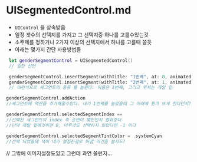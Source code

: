 # UISegmentedControl.md

* `UIControl` 을 상속받음
* 일정 갯수의 선택지를 가지고 그 선택지중 하나를 고를수있는것
* 소주제를 정하거나 2가지 이상의 선택지에서 하나를 고를때 쓸듯
* 아래는 몇가지 간단 사용방법들


```swift
 let genderSegmentControl = UISegmentedControl()
 // 일단 선언

 genderSegmentControl.insertSegment(withTitle: "1번째", at: 0, animated: true)
 genderSegmentControl.insertSegment(withTitle: "2번째", at: 1, animated: true)
 // 이런식으로 세그먼트의 종류 를 늘린다. 이름은 1번째, 그리고 위치는 제일 앞

genderSegmentControl.addAction
//세그먼트에 액션을 추가해줄수있다. 내가 1번쨰를 눌렀을때 그 아래에 뭔가 뜨게 한다던지? 아니면 다른 텍스트 필드로 넘어간다던지.

genderSegmentControl.selectedSegmentIndex == 
//선택된 세그먼트의 index 즉 순번이 몇번인지 알려준다
//만약 제일 앞에것이면 0, 아무것도 선택하지 않았다면 -1 이다

genderSegmentControl.selectedSegmentTintColor = .systemCyan
//선택 되었을떄 색이 내가 설정한걸로 바뀜 이건좀 쓸지도?

```
// 그밖에 이미지설정도있고 그런데 과연 쓸런지...



